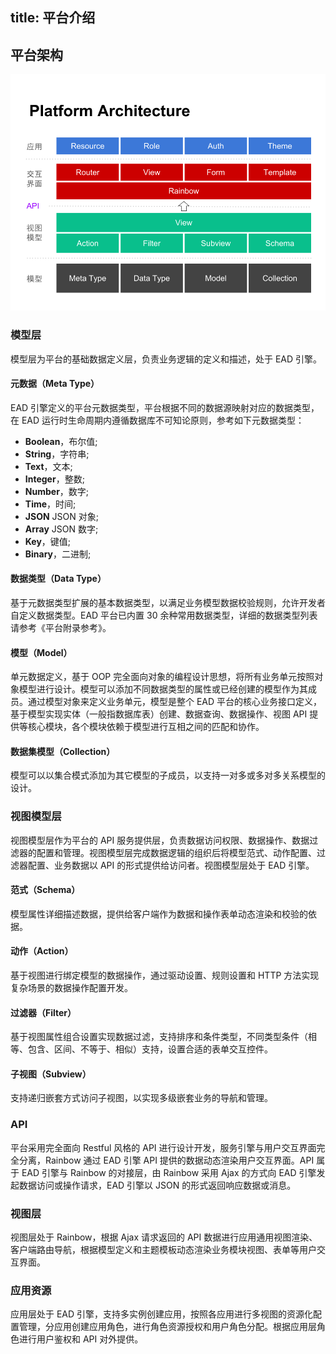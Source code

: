 title: 平台介绍
---
## 平台架构

![平台架构](.\images\platform-architecture.png)

### 模型层

模型层为平台的基础数据定义层，负责业务逻辑的定义和描述，处于 EAD 引擎。

#### 元数据（Meta Type）

EAD 引擎定义的平台元数据类型，平台根据不同的数据源映射对应的数据类型，在 EAD 运行时生命周期内遵循数据库不可知论原则，参考如下元数据类型：

- **Boolean**，布尔值;
- **String**，字符串;
- **Text**，文本;
- **Integer**，整数;
- **Number**，数字;
- **Time**，时间;
- **JSON** JSON 对象;
- **Array** JSON 数字;
- **Key**，键值;
- **Binary**，二进制;

#### 数据类型（Data Type）

基于元数据类型扩展的基本数据类型，以满足业务模型数据校验规则，允许开发者自定义数据类型。EAD 平台已内置 30 余种常用数据类型，详细的数据类型列表请参考《平台附录参考》。

#### 模型（Model）

单元数据定义，基于 OOP 完全面向对象的编程设计思想，将所有业务单元按照对象模型进行设计。模型可以添加不同数据类型的属性或已经创建的模型作为其成员。通过模型对象来定义业务单元，模型是整个 EAD 平台的核心业务接口定义，基于模型实现实体（一般指数据库表）创建、数据查询、数据操作、视图 API 提供等核心模块，各个模块依赖于模型进行互相之间的匹配和协作。

#### 数据集模型（Collection）

模型可以以集合模式添加为其它模型的子成员，以支持一对多或多对多关系模型的设计。

### 视图模型层

视图模型层作为平台的 API 服务提供层，负责数据访问权限、数据操作、数据过滤器的配置和管理。视图模型层完成数据逻辑的组织后将模型范式、动作配置、过滤器配置、业务数据以 API 的形式提供给访问者。视图模型层处于 EAD 引擎。

#### 范式（Schema）

模型属性详细描述数据，提供给客户端作为数据和操作表单动态渲染和校验的依据。

#### 动作（Action）

基于视图进行绑定模型的数据操作，通过驱动设置、规则设置和 HTTP 方法实现复杂场景的数据操作配置开发。

#### 过滤器（Filter）

基于视图属性组合设置实现数据过滤，支持排序和条件类型，不同类型条件（相等、包含、区间、不等于、相似）支持，设置合适的表单交互控件。

#### 子视图（Subview）

支持递归嵌套方式访问子视图，以实现多级嵌套业务的导航和管理。

### API

平台采用完全面向 Restful 风格的 API 进行设计开发，服务引擎与用户交互界面完全分离，Rainbow 通过 EAD 引擎 API 提供的数据动态渲染用户交互界面。API 属于 EAD 引擎与 Rainbow 的对接层，由 Rainbow 采用 Ajax 的方式向 EAD 引擎发起数据访问或操作请求，EAD 引擎以 JSON 的形式返回响应数据或消息。

### 视图层

视图层处于 Rainbow，根据 Ajax 请求返回的 API 数据进行应用通用视图渲染、客户端路由导航，根据模型定义和主题模板动态渲染业务模块视图、表单等用户交互界面。 

### 应用资源

应用层处于 EAD 引擎，支持多实例创建应用，按照各应用进行多视图的资源化配置管理，分应用创建应用角色，进行角色资源授权和用户角色分配。根据应用层角色进行用户鉴权和 API 对外提供。